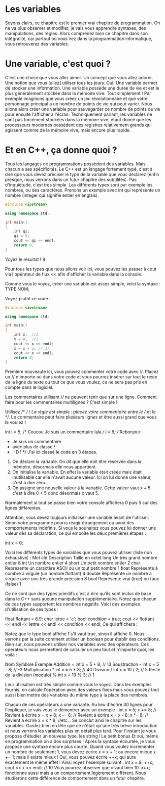 # Les variables
Soyons clairs, ce chapitre est le premier vrai chapitre de programmation. On ne va plus observer et modifier, je vais vous apprendre syntaxes, des manipulations, des règles. Alors comprenez bien ce
chapitre dans son intégralité, car partout où vous irez dans la programmation informatique, vous retrouverez des variables.
# Une variable, c'est quoi ?
C'est une chose que vous allez aimer. Un concept que vous allez adorer. Une notion que vous [allez] utiliser tous les jours. Oui.
Une variable permet de stocker une information. Une variable possède une durée de vie et est le plus généralement stockée dans la mémoire vive.
Tout simplement !
Par exemple imaginons que vous créez un jeu révolutionnaire et que votre personnage principal a un nombre de points de vie qui peut varier. Nous allons alors créer une variable pour sauvegarder ce
nombre de points de vie pour ensuite l'afficher à l'écran.
Techniquement parlant, les variables ne sont pas forcément stockées dans la mémoire vive, étant donné que les processeurs modernes possèdent des registres relativement grands qui agissent
comme de la mémoire vive, mais encore plus rapide.
# Et en C++, ça donne quoi ?
Tous les langages de programmations possèdent des variables. Mais chacun a ses spécificités.
Le C++ est un langage fortement typé, c'est à dire que vous devez préciser le type de la variable que vous déclarez (enfin presque, nous verrons dans un futur chapitre des subtilités). Pas d'inquiètude,
c'est très simple. Les différents types sont par exemple les nombres, ou des caractères.
Prenons un exemple avec int qui représente un nombre (integer qui signifie entier en anglais).
```C++ runnable
#include <iostream>

using namespace std;

int main() 
{
    int qi;
    qi = 9;
    cout << qi << endl;
    return 0;
}
```
Voyez le résultat ! 9

Pour tous les types que nous allons voir ici, vous pouvez les passer à cout via l'opérateur de flux << afin d'afficher la variable dans la console.

Comme vous le voyez, créer une variable est assez simple, voici la syntaxe :
TYPE NOM;

Voyez plutôt ce code :

```C++ runnable
#include <iostream>

using namespace std;

int main() 
{
    int x;  //1
    x = 0;  //2
    cout << x << endl;
    x = x + 5; // 3)
    cout << x << endl;
    return 0;
}
```

Première nouveauté ici, vous pouvez commenter votre code avec //. Placez un // n'importe où dans votre code et vous pourrez insérer sur tout le reste de la ligne du texte ou tout ce que vous voulez, ce ne sera pas pris en compte dans le logiciel.

Les commentaires utilisant // ne peuvent tenir que sur une ligne. Comment faire pour les commentaires multilignes ? C'est simple ! 

Utilisez /* */ ! La règle est simple : placez votre
commentaire entre le /* et le */. Le commentaire peut faire plusieurs lignes et être aussi grand que vous le voulez !

int i = 5;
/* Coucou
Je suis un commentaire
lala
*/
i = 8;
/* Rebonjour
* Je suis un commentaire
* avec plus de classe !
* :-D !
*/
J'ai ici classé le code en 3 étapes.
1) On déclare la variable. On dit que elle doit être réservée dans la mémoire, désormais elle nous appartient.
2) On initialise la variable. En effet la variable était créée mais était inutilisable car elle n'avait aucune valeur. Ici on lui donne une valeur, c'est à dire zéro.
3) On assigne une nouvelle valeur à la variable. Cette valeur vaut x + 5 c'est à dire 0 + 5 donc désormais x vaut 5.

Normalement si tout se passe bien votre console affichera 0 puis 5 sur des lignes différentes.

Attention, vous devez toujours initialiser une variable avant de l'utiliser. Sinon votre programme pourra réagir étrangement ou avoir des comportements indéfinis. Si vous le souhaitez vous pouvez lui donner une valeur dès sa déclaration, ce qui emboîte les deux premières étapes :

int x = 0;

Voici les différents types de variables que vous pouvez utiliser (liste non exhaustive) :
Mot clé         Description                                                 Taille en octet
long            Un très grand nombre entier                                      8
int             Un nombre entier                                                 4
short           Un petit nombre entier                                           2
char            Représente un caractère ASCII ou un tout petit nombre            1
float           Représente à nombre à virgule (un nombre flottant)               4
double          Représente un nombre à virgule avec une très grande précision    8
bool            Représente vrai (true) ou faux (false)                           1

Ce ne sont que des types primitifs c'est à dire qu'ils sont inclus de base dans le C++ sans aucune manipulation supplémentaire. Notez que chacun de ces types supportent les nombres négatifs. Voici des exemples d'utilisation de ces types :

float flottant = 8.9;
char lettre = 'c';
bool condition = true;
cout << flottant << endl << lettre << endl << condition << endl;
Ce qui affichera :

Notez que le type bool affiche 1 s'il vaut true, sinon il affiche 0. Nous verrons par la suite comment utiliser un boolean pour établir des conditions.
Bien sur, nous pouvons utiliser nos variables avec des opérateurs. Ces opérateurs nous permettent de calculer un peu tout et n'importe quoi, les voilà :

Nom                             Symbole        Exemple
Addition                        +              int x = 5 + 8; // 13
Soustraction                    -              int x = 5 - 8; // -3
Multiplication                  *              int x = 5 * 8; // 40
Division                        /              int x = 10 / 2; // 5
Reste de la division (modulo)   %              int x = 10 % 3; // 1

Leur utilisation est très simple comme vous le voyez. Dans les exemples fournis, on calcule l'opération avec des valeurs fixes mais vous pouvez tout aussi bien mettre des variables du même type à la place des nombres.

Chacun de ces opérateurs a une variante. Au lieu d'écrire 30 lignes pour l'expliquer, je vais vous le démontrer avec un exemple :
int x = 5;
x += 8; // Revient à écrire x = x + 8;
x -= 8; // Revient à écrire x = x - 8;
x *= 8; // Revient à écrire x = x * 8;
//etc...
Se conclut ainsi le chapitre sur les variables. Gardez bien en tête que ce n'était qu'une très brève introduction et nous verrons les variables plus en détail plus tard. Pour l'instant je vous propose d'étudier un nouveau type, les string !
Le petit bonus Et oui, même en programmation on a des surprises ! Après la syntaxe écourtée, je vous propose une syntaxe encore plus courte. Quand vous voulez incrémenter un nombre de seulement 1, vous devez écrire x = x + 1; ou encore mieux x += 1; mais il existe mieux ! Oui, vous pouvez écrire ++x; qui aura exactement le même effet ! Ainsi voyez l'exemple suivant :
int x = 9;
++x;
cout << x << endl; // 10
Vous pourrez observer que x vaut bien 10.
x++; fonctionne aussi mais a un comportement légèrement différent. Nous étudierons cette différence de comportement dans un futur chapitre.

